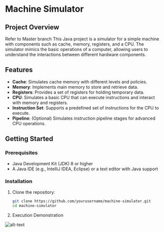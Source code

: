 # Machine Simulator

## Project Overview
Refer to Master branch
This Java project is a simulator for a simple machine with components such as cache, memory, registers, and a CPU. The simulator mimics the basic operations of a computer, allowing users to understand the interactions between different hardware components.

## Features

- **Cache**: Simulates cache memory with different levels and policies.
- **Memory**: Implements main memory to store and retrieve data.
- **Registers**: Provides a set of registers for holding temporary data.
- **CPU**: Simulates a basic CPU that can execute instructions and interact with memory and registers.
- **Instruction Set**: Supports a predefined set of instructions for the CPU to execute.
- **Pipeline**: (Optional) Simulates instruction pipeline stages for advanced CPU operations.

## Getting Started

### Prerequisites

- Java Development Kit (JDK) 8 or higher
- A Java IDE (e.g., IntelliJ IDEA, Eclipse) or a text editor with Java support

### Installation

1. Clone the repository:
   ```bash
   git clone https://github.com/yourusername/machine-simulator.git
   cd machine-simulator

2. Execution Demonstration

![alt-text](https://github.com/insp7/csa6461Simulator/blob/master/ExecutionGif.gif)

